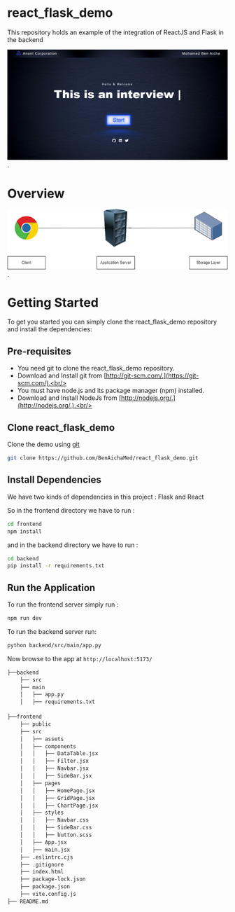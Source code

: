 # react_flask_demo
This repository holds an example of the integration of ReactJS and Flask in the backend

![HomeImage](https://github.com/BenAichaMed/react_flask_demo/blob/main/frontend/src/assets/HomeImage.png).

# Overview
![Architecture](https://github.com/BenAichaMed/react_flask_demo/blob/main/frontend/src/assets/architecture.drawio.png).


# Getting Started
To get you started you can simply clone the react_flask_demo repository and install the dependencies:

## Pre-requisites
* You need git to clone the react_flask_demo repository.<br/>
* Download and Install git from [http://git-scm.com/.](https://git-scm.com/).<br/>
* You must have node.js and its package manager (npm) installed.<br/>
* Download and Install NodeJs from [http://nodejs.org/.](http://nodejs.org/.).<br/>

## Clone react_flask_demo
Clone the demo using [git](https://git-scm.com/)
```bash
git clone https://github.com/BenAichaMed/react_flask_demo.git
```
## Install Dependencies
We have two kinds of dependencies in this project : Flask and React 

So in the frontend directory we have to run :
```bash
cd frontend
npm install
```
and in the backend directory we have to run : 
```bash
cd backend
pip install -r requirements.txt
```

## Run the Application

To run the frontend server simply run :
```bash
npm run dev
```
To run the backend server run:
```bash
python backend/src/main/app.py
```
Now browse to the app at `http://localhost:5173/`

```bash
├──backend
    ├── src
    ├── main
    │   ├── app.py
    │   ├── requirements.txt

├──frontend
    ├── public
    ├── src
    │   ├── assets
    │   ├── components
    │   │   ├── DataTable.jsx
    │   │   ├── Filter.jsx
    │   │   ├── Navbar.jsx
    │   │   ├── SideBar.jsx
    │   ├── pages
    │   │   ├── HomePage.jsx
    │   │   ├── GridPage.jsx
    │   │   ├── ChartPage.jsx
    │   ├── styles
    │   │   ├── Navbar.css
    │   │   ├── SideBar.css
    │   │   ├── button.scss
    │   ├── App.jsx
    │   ├── main.jsx
    ├── .eslintrc.cjs
    ├── .gitignore
    ├── index.html
    ├── package-lock.json
    ├── package.json
    ├── vite.config.js
├── README.md
```


